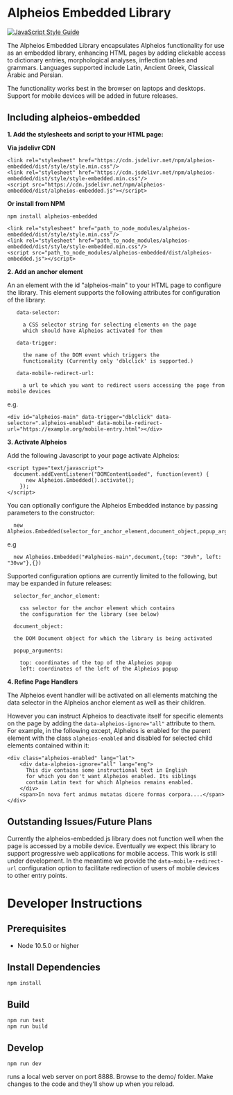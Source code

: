 # Alpheios Embedded Library

[![JavaScript Style Guide](https://img.shields.io/badge/code_style-standard-brightgreen.svg)](https://standardjs.com)

The Alpheios Embedded Library encapsulates Alpheios functionality for use as an embedded library, enhancing HTML pages by adding clickable access to dictionary entries, morphological analyses, inflection tables and grammars. Languages supported include Latin, Ancient Greek, Classical Arabic and Persian.

The functionality works best in the browser on laptops and desktops. Support for mobile devices will be added in future releases.

## Including alpheios-embedded

**1. Add the stylesheets and script to your HTML page:**

**Via jsdelivr CDN**

```
<link rel="stylesheet" href="https://cdn.jsdelivr.net/npm/alpheios-embedded/dist/style/style.min.css"/>
<link rel="stylesheet" href="https://cdn.jsdelivr.net/npm/alpheios-embedded/dist/style/style-embedded.min.css"/>
<script src="https://cdn.jsdelivr.net/npm/alpheios-embedded/dist/alpheios-embedded.js"></script>
```

**Or install from NPM**

```
npm install alpheios-embedded
```

```
<link rel="stylesheet" href="path_to_node_modules/alpheios-embedded/dist/style/style.min.css"/>
<link rel="stylesheet" href="path_to_node_modules/alpheios-embedded/dist/style/style-embedded.min.css"/>
<script src="path_to_node_modules/alpheios-embedded/dist/alpheios-embedded.js"></script>
```
**2. Add an anchor element**

An an element with the id "alpheios-main" to your HTML page to configure the library. This element supports the following attributes for configuration of the library:

```
   data-selector: 
     
     a CSS selector string for selecting elements on the page 
     which should have Alpheios activated for them
     
   data-trigger: 
   
     the name of the DOM event which triggers the 
     functionality (Currently only 'dblclick' is supported.)
     
   data-mobile-redirect-url: 
   
     a url to which you want to redirect users accessing the page from mobile devices
```

   e.g.

```
<div id="alpheios-main" data-trigger="dblclick" data-selector=".alpheios-enabled" data-mobile-redirect-url="https://example.org/mobile-entry.html"></div>

```

**3. Activate Alpheios**

Add the following Javascript to your page activate Alpheios:

```
<script type="text/javascript">
  document.addEventListener("DOMContentLoaded", function(event) {
      new Alpheios.Embedded().activate();
    });
</script>
```

You can optionally configure the Alpheios Embedded instance by passing parameters to the constructor:

```
  new Alpheios.Embedded(selector_for_anchor_element,document_object,popup_arguments,panel_arguments)
```

e.g

```
  new Alpheios.Embedded("#alpheios-main",document,{top: "30vh", left: "30vw"},{})
```

Supported configuration options are currently limited to the following, but may be expanded in future releases:

```
  selector_for_anchor_element: 
  
    css selector for the anchor element which contains 
    the configuration for the library (see below)
  
  document_object: 
  
  the DOM Document object for which the library is being activated
  
  popup_arguments:

    top: coordinates of the top of the Alpheios popup
    left: coordinates of the left of the Alpheios popup
```
**4. Refine Page Handlers**

The Alpheios event handler will be activated on all elements matching the data selector in the Alpheios anchor element as well as their children.

However you can instruct Alpheios to deactivate itself for specific elements on the page by adding the `data-alpheios-ignore="all"` attribute to them.  For example, in the following except, Alpheios is enabled for the parent element with the class `alpheios-enabled` and disabled for selected child elements contained within it:

```
<div class="alpheios-enabled" lang="lat">
    <div data-alpheios-ignore="all" lang="eng">
      This div contains some instructional text in English     
      for which you don't want Alpheios enabled. Its siblings
      contain Latin text for which Alpheios remains enabled.
    </div>
    <span>In nova fert animus mutatas dicere formas corpora....</span>
</div>

```


## Outstanding Issues/Future Plans

Currently the alpheios-embedded.js library does not function well when the page is accessed by a mobile device. Eventually we expect this library to support progressive web applications for mobile access. This work is still under development. In the meantime we provide the `data-mobile-redirect-url` configuration option to facilitate redirection of users of mobile devices to other entry points.


# Developer Instructions

## Prerequisites

  * Node 10.5.0 or higher

## Install Dependencies

```
npm install
```

## Build

```
npm run test
npm run build
```

## Develop

```
npm run dev
```

runs a local web server on port 8888. Browse to the demo/ folder. Make changes to the code and they'll show up when you reload.


